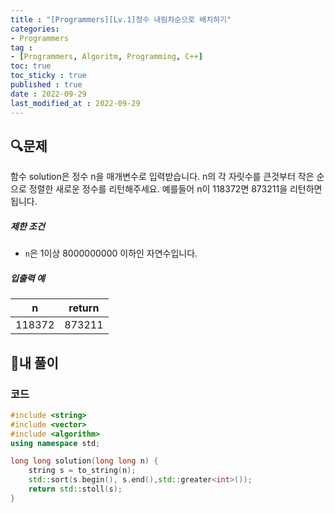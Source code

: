 ```yaml
---
title : "[Programmers][Lv.1]정수 내림차순으로 배치하기"
categories:
- Programmers
tag :
- [Programmers, Algoritm, Programming, C++]
toc: true
toc_sticky : true
published : true
date : 2022-09-29
last_modified_at : 2022-09-29
---
```


## 🔍문제

함수 solution은 정수 n을 매개변수로 입력받습니다. n의 각 자릿수를 큰것부터 작은 순으로 정렬한 새로운 정수를 리턴해주세요. 예를들어 n이 118372면 873211을 리턴하면 됩니다.

##### 제한 조건

- `n`은 1이상 8000000000 이하인 자연수입니다.

##### 입출력 예

| n      | return |
| ------ | :----: |
| 118372 | 873211 |



## 📝내 풀이

### 코드

```c++
#include <string>
#include <vector>
#include <algorithm>
using namespace std;

long long solution(long long n) {
    string s = to_string(n);
    std::sort(s.begin(), s.end(),std::greater<int>());
    return std::stoll(s);
}
```
